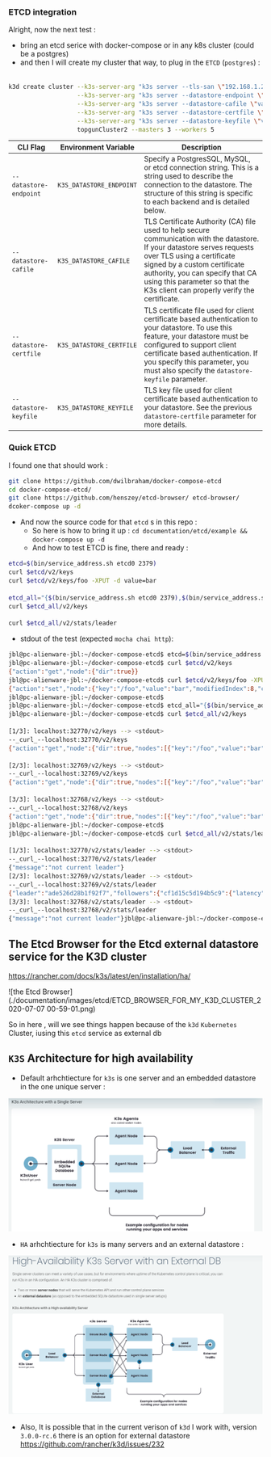 

### ETCD integration

Alright, now the next test :
* bring an etcd serice with docker-compose or in any k8s cluster (could be a postgres)
* and then I will create my cluster that way, to plug in the `ETCD` (`postgres`) :

```bash

k3d create cluster --k3s-server-arg "k3s server --tls-san \"192.168.1.28,0.0.0.0\"" \
                   --k3s-server-arg "k3s server --datastore-endpoint \"value\"" \
                   --k3s-server-arg "k3s server --datastore-cafile \"value\"" \
                   --k3s-server-arg "k3s server --datastore-certfile \"value\"" \
                   --k3s-server-arg "k3s server --datastore-keyfile \"value\"" \
                   topgunCluster2 --masters 3 --workers 5

```


<table>
<thead>
<tr>
<th>CLI Flag</th>
<th>Environment Variable</th>
<th>Description</th>
</tr>
</thead>

<tbody>
<tr>
<td><span style="white-space: nowrap"><code>--datastore-endpoint</code></span></td>
<td><code>K3S_DATASTORE_ENDPOINT</code></td>
<td>Specify a PostgresSQL, MySQL, or etcd connection string. This is a string used to describe the connection to the datastore. The structure of this string is specific to each backend and is detailed below.</td>
</tr>

<tr>
<td><span style="white-space: nowrap"><code>--datastore-cafile</code></span></td>
<td><code>K3S_DATASTORE_CAFILE</code></td>
<td>TLS Certificate Authority (CA) file used to help secure communication with the datastore. If your datastore serves requests over TLS using a certificate signed by a custom certificate authority, you can specify that CA using this parameter so that the K3s client can properly verify the certificate.</td>
</tr>

<tr>
<td><span style="white-space: nowrap"><code>--datastore-certfile</code></span></td>
<td><code>K3S_DATASTORE_CERTFILE</code></td>
<td>TLS certificate file used for client certificate based authentication to your datastore. To use this feature, your datastore must be configured to support client certificate based authentication. If you specify this parameter, you must also specify the <code>datastore-keyfile</code> parameter.</td>
</tr>

<tr>
<td><span style="white-space: nowrap"><code>--datastore-keyfile</code></span></td>
<td><code>K3S_DATASTORE_KEYFILE</code></td>
<td>TLS key file used for client certificate based authentication to your datastore. See the previous <code>datastore-certfile</code> parameter for more details.</td>
</tr>
</tbody>
</table>


### Quick ETCD

I found one that should work :

```bash
git clone https://github.com/dwilbraham/docker-compose-etcd
cd docker-compose-etcd/
git clone https://github.com/henszey/etcd-browser/ etcd-browser/
dcoker-compose up -d
```

* And now the source code for that `etcd` s in this repo :
  * So here is how to bring it up : `cd documentation/etcd/example && docker-compose up -d`
  * And how to test ETCD is fine, there and ready :

```bash
etcd=$(bin/service_address.sh etcd0 2379)
curl $etcd/v2/keys
curl $etcd/v2/keys/foo -XPUT -d value=bar

etcd_all="{$(bin/service_address.sh etcd0 2379),$(bin/service_address.sh etcd1 2379),$(bin/service_address.sh etcd2 2379)}"
curl $etcd_all/v2/keys

curl $etcd_all/v2/stats/leader
```

  * stdout of the test (expected `mocha chai http`):
```bash
jbl@pc-alienware-jbl:~/docker-compose-etcd$ etcd=$(bin/service_address.sh etcd0 2379)
jbl@pc-alienware-jbl:~/docker-compose-etcd$ curl $etcd/v2/keys
{"action":"get","node":{"dir":true}}
jbl@pc-alienware-jbl:~/docker-compose-etcd$ curl $etcd/v2/keys/foo -XPUT -d value=bar
{"action":"set","node":{"key":"/foo","value":"bar","modifiedIndex":8,"createdIndex":8}}
jbl@pc-alienware-jbl:~/docker-compose-etcd$
jbl@pc-alienware-jbl:~/docker-compose-etcd$ etcd_all="{$(bin/service_address.sh etcd0 2379),$(bin/service_address.sh etcd1 2379),$(bin/service_address.sh etcd2 2379)}"
jbl@pc-alienware-jbl:~/docker-compose-etcd$ curl $etcd_all/v2/keys

[1/3]: localhost:32770/v2/keys --> <stdout>
--_curl_--localhost:32770/v2/keys
{"action":"get","node":{"dir":true,"nodes":[{"key":"/foo","value":"bar","modifiedIndex":8,"createdIndex":8}]}}

[2/3]: localhost:32769/v2/keys --> <stdout>
--_curl_--localhost:32769/v2/keys
{"action":"get","node":{"dir":true,"nodes":[{"key":"/foo","value":"bar","modifiedIndex":8,"createdIndex":8}]}}

[3/3]: localhost:32768/v2/keys --> <stdout>
--_curl_--localhost:32768/v2/keys
{"action":"get","node":{"dir":true,"nodes":[{"key":"/foo","value":"bar","modifiedIndex":8,"createdIndex":8}]}}
jbl@pc-alienware-jbl:~/docker-compose-etcd$
jbl@pc-alienware-jbl:~/docker-compose-etcd$ curl $etcd_all/v2/stats/leader

[1/3]: localhost:32770/v2/stats/leader --> <stdout>
--_curl_--localhost:32770/v2/stats/leader
{"message":"not current leader"}
[2/3]: localhost:32769/v2/stats/leader --> <stdout>
--_curl_--localhost:32769/v2/stats/leader
{"leader":"ade526d28b1f92f7","followers":{"cf1d15c5d194b5c9":{"latency":{"current":0.002654,"average":0.0043555,"standardDeviation":0.003814415289398888,"minimum":0.001218,"maximum":0.01348},"counts":{"fail":0,"success":8}},"d282ac2ce600c1ce":{"latency":{"current":0.001708,"average":0.0042092499999999995,"standardDeviation":0.002915217005215907,"minimum":0.001708,"maximum":0.009956},"counts":{"fail":0,"success":8}}}}
[3/3]: localhost:32768/v2/stats/leader --> <stdout>
--_curl_--localhost:32768/v2/stats/leader
{"message":"not current leader"}jbl@pc-alienware-jbl:~/docker-compose-etcd$

```

## The Etcd Browser for the Etcd external datastore service for the K3D cluster

https://rancher.com/docs/k3s/latest/en/installation/ha/

![the Etcd Browser](./documentation/images/etcd/ETCD_BROWSER_FOR_MY_K3D_CLUSTER_2020-07-07 00-59-01.png)

So in here , will we see things happen because of the `k3d` `Kubernetes` Cluster, iusing this `etcd` service as external db


## `K3S` Architecture for high availability

* Default arhchtiecture for `k3s` is one server and an embedded datastore in the one unique server :

![one server](./documentation/k3s-architecture/K3S_ARCHITECTURE_1_2020-07-06T23-31-48.796Z.png)

* `HA` arhchtiecture for `k3s` is many servers and an external datastore :

![HA is many servers and external datastore](./documentation/k3s-architecture/K3S_HA_ARCHITECTURE_Firefox_Screenshot_2020-07-06T23-32-50.009Z.png)

* Also, It is possible that in the current verison of `k3d` I work with, version `3.0.0-rc.6` there is an option for external datastore https://github.com/rancher/k3d/issues/232
